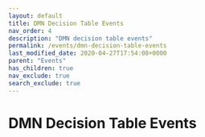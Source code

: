 ```yaml
---
layout: default
title: DMN Decision Table Events
nav_order: 4
description: "DMN decision table events"
permalink: /events/dmn-decision-table-events
last_modified_date: 2020-04-27T17:54:08+0000
parent: "Events"
has_children: true
nav_exclude: true
search_exclude: true
---
```


# DMN Decision Table Events
